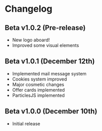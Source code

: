 Changelog
=======

## Beta v1.0.2 (Pre-release)
- New logo aboard!
- Improved some visual elements

## Beta v1.0.1 (December 12th)
- Implemented mail message system
- Cookies system improved
- Major cosmetic changes
- Offer cards implemented
- ParticlesJS implemented

## Beta v1.0.0 (December 10th)
- Initial release

